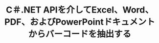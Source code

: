 ---
############################# Static ############################
layout: "auto-gen-gist"
draft: false
path: "ja/parser/net/extract/table/eml/"
otherformats: DOC DOT DOCX DOCM DOTX DOTM TXT ODT OTT RTF PDF XHTML MHTML MD XML EPUB FB2 CHM XLS XLT XLSX XLSM XLSB XLTX XLTM ODS CSV OTS XLA XLAM PPT PPTX  PPS POT PPSX PPTM POTX PPSM ODP OTP PST OST EMLX MSG ONE 

############################# Head ############################
head_title: "C＃.NET APIを介してPDF、DOCX、PPTX、XLSX、EPUBなどからテーブルを抽出します"
head_description: "GroupDocs.Parser .NET APIを使用すると、プログラマーは.NETアプリ内のPDF、DOC、DOCX、PPT、PPTX、EML、MSG、XLS、XLSX、CSV、ODT、RTF、およびその他の多くのドキュメントタイプからテーブルを抽出できます。"

############################# Header ############################
title: "C＃.NET APIを介してExcel、Word、PDF、およびPowerPointドキュメントからバーコードを抽出する"
description: "GroupDocs.Parser .NET APIを使用すると、プログラマーはPDF、DOC、DOCX、PPT、PPTX、EML、MSG、XLS、XLSX、CSV、ODT、RTF、EPUBのドキュメントまたはページからバーコードを抽出できます。"

######################### Download Button #######################
button:
    enable: true

############################# About ############################
about:
    enable: true
    title: ".NET APIを介してExcel、Word、PDF、その他のドキュメントからバーコードを抽出する方法は？"
    content: |
     表は、行と列に配置されたセルのコレクションです。 テーブルは、詳細なデータや複雑なデータを保存および整理する上で非常に重要な役割を果たし、ユーザーが簡単に読み取って表示できるようにします。 テーブルは、リストの作成、情報の比較、データの整列、情報のグループ化、データの傾向やパターンの強調表示など、さまざまな方法で使用できます。 GroupDocs.Parser for .NETは、ソフトウェアプログラマーが、PDF、電子メール、電子ブック、Word（DOC、DOCX）、PowerPointなど、サポートされているさまざまな種類のドキュメント形式からテーブル、テキスト、および画像を抽出するためのソリューションを開発できるようにする便利なAPIです。 （PPT、PPTX）、Excel（XLS、XLSX）、Eメール（EML、MSG）形式など。 Java APIには、ドキュメントからすべてのテーブルを抽出する、特定のページからテーブルを抽出する、テーブルセルデータを取得する、テーブルの行と列の総数を取得する、行の高さを取得する、データを印刷するなど、テーブルを操作するためのいくつかの重要な機能が含まれています。 テーブルのとより多くの可能性があります。

############################# content ############################
steps:
    enable: true
    block:
    - title_left: "C＃.NETを介して EMLドキュメントからテーブルを抽出する方法 "
      content_left: |
       GroupDocs.Parser .NET APIは、ソフトウェア開発者がわずか数行のコードで EML ドキュメントからテーブルを抽出するのに役立ちます。 次のC＃.NETコード例は、開発者が EMLドキュメントからテーブルを抽出する方法を示しています。 

      title_right: "ドキュメントからのテーブルの抽出"
      content_right: |
        * [パーサー](https://apireference.groupdocs.com/parser/net/groupdocs.parser/parser)クラスのインスタンスを作成します 
        * テーブル抽出がサポートされているかどうかを確認します
        * テーブルのレイアウトを作成します
        * テーブル抽出のオプションを作成します
        * [getTables(options)](https://apireference.groupdocs.com/parser/java/com.groupdocs.parser/Parser#getTables(com.groupdocs.parser.options.PageTableAreaOptions))メソッドを呼び出して、からテーブルを抽出します。 全てのドキュメント。
        *行と列を繰り返します
        *テーブルのセルテキストを抽出して印刷する

      gisthash: "dda6d3d4866e63ae1614d86dd847fecd"
      gistfile: "tables_extraction_form_documents.cs"

    - title_left: ".NET APIを使用して、EML ドキュメントのページからテーブルを抽出します"
      content_left: |
       GroupDocs.Parser .NETを使用すると、ソフトウェア開発者は EMLドキュメントのページからテーブルを抽出できます。 次のC＃.NETコードは、プログラマーがEMLドキュメント内でバーコード抽出を実行する方法を示しています。。

      title_right: "C＃.NETを介してバーコードを抽出する"
      content_right: |
        * [パーサー](https://apireference.groupdocs.com/parser/net/groupdocs.parser/parser)クラスのインスタンスを作成します 
        * テーブル抽出がサポートされているかどうかを確認します
        * テーブルのレイアウトを作成します
        * ドキュメントページからテーブルを抽出するためのオプションを作成します
        * [getTables(options)](https://apireference.groupdocs.com/parser/java/com.groupdocs.parser/Parser#getTables(com.groupdocs.parser.options.PageTableAreaOptions))メソッドを呼び出して、からテーブルを抽出します。 全てのドキュメント。
        *テーブル、行、列を繰り返します
        *テーブルのセルテキストを抽出して印刷する
     
      gisthash: "2dc42054bba3abdc297c63f4534281d8"
      gistfile: "tables_extraction_form_documents_page.cs"
      
    - title_left: "システム要求"
      content_left: |
       GroupDocs.Parser for .NETは、すべての主要なプラットフォームとオペレーティングシステムで完全にサポートされています。 完全なシステム要件ガイドについては、[システム要件]（hhttps：//docs.groupdocs.com/parser/net/system-requirements/）にアクセスしてください。以下のコードを実行する前に、次の前提条件がインストールされていることを確認してください。 システム：
        * オペレーティングシステム：Microsoft Windows、Linux、MacOS
        * 開発環境：Visual Studio、Xamarin、MonoDevelopなど
        * フレームワーク：.NETフレームワーク、.NET標準、.NETコア、モノラル
        * [NuGet](https://www.nuget.org/packages/GroupDocs.parser/)から最新バージョンのGroupDocs.Parser.NETAPIを入手します。
        
      title_right: "GroupDocs.Parserを使用する理由"
      content_right: |
        * サポートされているドキュメントからのプレーンテキスト抽出のサポート
        * ユーザー定義のテンプレートを介して解析するドキュメント。
        * 構造化テキスト抽出を完全にサポート
        * キーワードおよび正規表現によるテキスト検索
        * フォーマットされたテキスト、メタデータ、画像、コンテナ、および添付ファイルを抽出します。
        * サポートされている一部のドキュメント形式の目次を抽出します。
        * PDFドキュメントからフォームデータを解析します。
        * ドキュメントからハイパーリンクを抽出します

demos:
    enable: true
        

more_formats:
    enable: true


back_to_top:
    enable: true
---